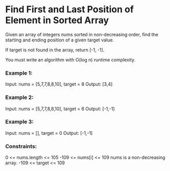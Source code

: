 # Find First and Last Position of Element in Sorted Array

Given an array of integers nums sorted in non-decreasing order, find the starting and ending position of a given target value.

If target is not found in the array, return [-1, -1].

You must write an algorithm with O(log n) runtime complexity.

### Example 1:
Input: nums = [5,7,7,8,8,10], target = 8
Output: [3,4]

### Example 2:
Input: nums = [5,7,7,8,8,10], target = 6
Output: [-1,-1]

### Example 3:
Input: nums = [], target = 0
Output: [-1,-1]

### Constraints:
0 <= nums.length <= 105
-109 <= nums[i] <= 109
nums is a non-decreasing array.
-109 <= target <= 109
